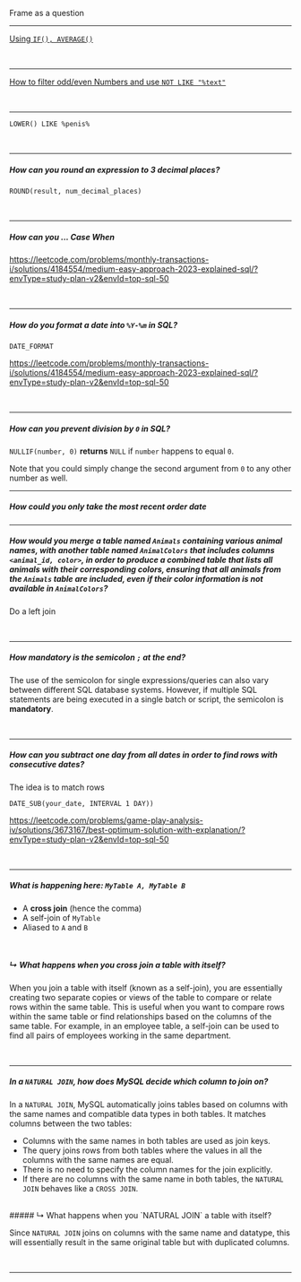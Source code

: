 Frame as a question

---

[Using `IF(), AVERAGE()`](https://leetcode.com/problems/confirmation-rate/?envType=study-plan-v2&envId=top-sql-50)

<br>

---


[How to filter odd/even Numbers and use `NOT LIKE "%text"`](https://leetcode.com/problems/not-boring-movies/?envType=study-plan-v2&envId=top-sql-50)

<br>

---

`LOWER() LIKE %penis%`

<br>

---

##### How can you round an expression to 3 decimal places? 

`ROUND(result, num_decimal_places)`

<br>

---

##### How can you ... Case When

https://leetcode.com/problems/monthly-transactions-i/solutions/4184554/medium-easy-approach-2023-explained-sql/?envType=study-plan-v2&envId=top-sql-50

<br>

---

##### How do you format a date into `%Y-%m` in SQL? 

`DATE_FORMAT`

https://leetcode.com/problems/monthly-transactions-i/solutions/4184554/medium-easy-approach-2023-explained-sql/?envType=study-plan-v2&envId=top-sql-50

<br>

---

##### How can you prevent division by `0` in SQL? 

`NULLIF(number, 0)` **returns** `NULL` if `number` happens to equal `0`.

Note that you could simply change the second argument from `0` to any other number as well. 
<br> 

---

##### How could you only take the most recent order date

---

##### How would you merge a table named `Animals` containing various animal names, with another table named `AnimalColors` that includes columns `<animal_id, color>`, in order to produce a combined table that lists all animals with their corresponding colors, ensuring that all animals from the `Animals` table are included, even if their color information is not available in `AnimalColors`?

Do a left join

<br>

---

##### How mandatory is the semicolon `;`  at the end? 

The use of the semicolon for single expressions/queries can also vary between different SQL database systems. However, if multiple SQL statements are being executed in a single batch or script, the semicolon is **mandatory**. 

<br>

---

##### How can you subtract one day from all dates in order to find rows with consecutive dates? 

The idea is to match rows 

`DATE_SUB(your_date, INTERVAL 1 DAY))`

https://leetcode.com/problems/game-play-analysis-iv/solutions/3673167/best-optimum-solution-with-explanation/?envType=study-plan-v2&envId=top-sql-50

<br>

---

##### What is happening here: `MyTable A, MyTable B`

- A **cross join** (hence the comma)
- A self-join of `MyTable`
- Aliased to `A` and `B`

<br>


##### ↳ What happens when you cross join a table with itself? 

When you join a table with itself (known as a self-join), you are essentially creating two separate copies or views of the table to compare or relate rows within the same table. This is useful when you want to compare rows within the same table or find relationships based on the columns of the same table. For example, in an employee table, a self-join can be used to find all pairs of employees working in the same department.

<br>

---
##### In a `NATURAL JOIN`, how does MySQL decide which column to join on? 

In a `NATURAL JOIN`, MySQL automatically joins tables based on columns with the same names and compatible data types in both tables. It matches columns between the two tables:

- Columns with the same names in both tables are used as join keys.
- The query joins rows from both tables where the values in all the columns with the same names are equal.
- There is no need to specify the column names for the join explicitly.
- If there are no columns with the same name in both tables, the `NATURAL JOIN` behaves like a `CROSS JOIN`.


<br>
##### ↳ What happens when you `NATURAL JOIN` a table with itself? 

Since `NATURAL JOIN` joins on columns with the same name and datatype, this will essentially result in the same original table but with duplicated columns. 



<br> 

---